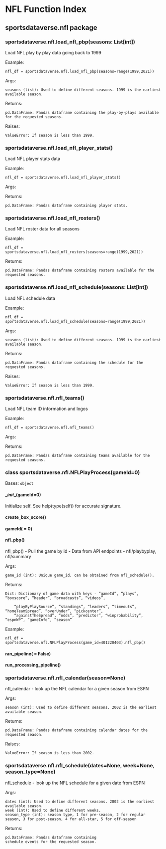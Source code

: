 # NFL Function Index
## sportsdataverse.nfl package

### sportsdataverse.nfl.load_nfl_pbp(seasons: List[int])
Load NFL play by play data going back to 1999

Example:

    nfl_df = sportsdataverse.nfl.load_nfl_pbp(seasons=range(1999,2021))

Args:

    seasons (list): Used to define different seasons. 1999 is the earliest available season.

Returns:

    pd.DataFrame: Pandas dataframe containing the play-by-plays available for the requested seasons.

Raises:

    ValueError: If season is less than 1999.


### sportsdataverse.nfl.load_nfl_player_stats()
Load NFL player stats data

Example:

    nfl_df = sportsdataverse.nfl.load_nfl_player_stats()

Args:

Returns:

    pd.DataFrame: Pandas dataframe containing player stats.


### sportsdataverse.nfl.load_nfl_rosters()
Load NFL roster data for all seasons

Example:

    nfl_df = sportsdataverse.nfl.load_nfl_rosters(seasons=range(1999,2021))

Returns:

    pd.DataFrame: Pandas dataframe containing rosters available for the requested seasons.


### sportsdataverse.nfl.load_nfl_schedule(seasons: List[int])
Load NFL schedule data

Example:

    nfl_df = sportsdataverse.nfl.load_nfl_schedule(seasons=range(1999,2021))

Args:

    seasons (list): Used to define different seasons. 1999 is the earliest available season.

Returns:

    pd.DataFrame: Pandas dataframe containing the schedule for the requested seasons.

Raises:

    ValueError: If season is less than 1999.


### sportsdataverse.nfl.nfl_teams()
Load NFL team ID information and logos

Example:

    nfl_df = sportsdataverse.nfl.nfl_teams()

Args:

Returns:

    pd.DataFrame: Pandas dataframe containing teams available for the requested seasons.

### class sportsdataverse.nfl.NFLPlayProcess(gameId=0)
Bases: `object`


#### \__init__(gameId=0)
Initialize self.  See help(type(self)) for accurate signature.


#### create_box_score()

#### gameId( = 0)

#### nfl_pbp()
nfl_pbp() - Pull the game by id - Data from API endpoints - nfl/playbyplay, nfl/summary

Args:

    game_id (int): Unique game_id, can be obtained from nfl_schedule().

Returns:

    Dict: Dictionary of game data with keys - “gameId”, “plays”, “boxscore”, “header”, “broadcasts”, “videos”,

        “playByPlaySource”, “standings”, “leaders”, “timeouts”, “homeTeamSpread”, “overUnder”, “pickcenter”,
        “againstTheSpread”, “odds”, “predictor”, “winprobability”, “espnWP”, “gameInfo”, “season”

Example:

    nfl_df = sportsdataverse.nfl.NFLPlayProcess(game_id=401220403).nfl_pbp()


#### ran_pipeline( = False)

#### run_processing_pipeline()


### sportsdataverse.nfl.nfl_calendar(season=None)
nfl_calendar - look up the NFL calendar for a given season from ESPN

Args:

    season (int): Used to define different seasons. 2002 is the earliest available season.

Returns:

    pd.DataFrame: Pandas dataframe containing calendar dates for the requested season.

Raises:

    ValueError: If season is less than 2002.


### sportsdataverse.nfl.nfl_schedule(dates=None, week=None, season_type=None)
nfl_schedule - look up the NFL schedule for a given date from ESPN

Args:

    dates (int): Used to define different seasons. 2002 is the earliest available season.
    week (int): Used to define different weeks.
    season_type (int): season type, 1 for pre-season, 2 for regular season, 3 for post-season, 4 for all-star, 5 for off-season

Returns:

    pd.DataFrame: Pandas dataframe containing
    schedule events for the requested season.

